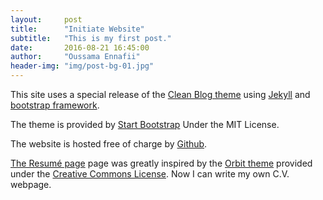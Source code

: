 ```yaml
---
layout:     post
title:      "Initiate Website"
subtitle:   "This is my first post."
date:       2016-08-21 16:45:00
author:     "Oussama Ennafii"
header-img: "img/post-bg-01.jpg"
---
```


This site uses a special release of the [Clean Blog theme](https://github.com/BlackrockDigital/startbootstrap-clean-blog-jekyll) using [Jekyll](https://jekyllrb.com) and [bootstrap framework](http://getbootstrap.com).

The theme is provided by [Start Bootstrap](https://startbootstrap.com) Under the MIT License.

The website is hosted free of charge by [Github](https://github.com).

[The Resumé page](/about/) page was greatly inspired by the [Orbit theme](https://github.com/xriley/Orbit-Theme) provided under the [Creative Commons License](https://creativecommons.org/licenses/by/3.0).
Now I can write my own C.V. webpage.
